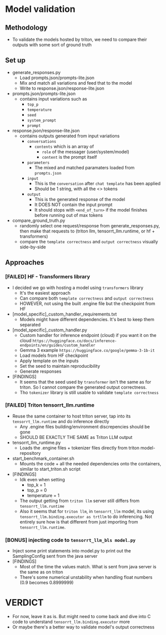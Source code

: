 # Model validation
## Methodology
- To validate the models hosted by triton, we need to compare their outputs with some sort of ground truth

## Set up
- generate_responses.py
    - Load prompts.json/prompts-lite.json
    - Mix and match all variations and feed that to the model
    - Write to response.json/response-lite.json
- prompts.json/prompts-lite.json
    - contains input variations such as
        - `top_p` 
        - `temperature`
        - `seed`
        - `system_prompt`
        - `prompt`
- response.json/response-lite.json
    - contains outputs generated from input variations
        - `conversations`
            - `contents` which is an array of
                - `role` of the messager (user/system/model)
                - `content` is the prompt itself
        - `parameters`
            - The mixed and matched paramaters loaded from `prompts.json`
        - `input`
            - This is the `conversation` after `chat template` has been applied
            - Should be 1 string, with all the <> tokens
        - `output`
            - This is the generated response of the model
            - It DOES NOT contain the input prompt
            - It should stops with `<end_of_turn>` if the model finishes before running out of max tokens
- compare_ground_truth.py
    - randomly select one request/response from generate_responses.py, 
    then make that requests to (triton llm, tensorrt_llm.runtime, or hf + transformers)
    - compare the `template correctness` and `output correctness` visually side-by-side


## Approaches
### [FAILED] HF - Transformers library
- I decided we go with hosting a model using `transformers` library 
    - It's the easiest approach
    - Can compare both `template correctness` and `output correctness`
    - HOWEVER, not using the built .engine file but the checkpoint from HF
- [model_specific]_custom_handler_requirements.txt
    - Models might have different dependencies. It's best to keep them separated
- [model_specific]_custom_handler.py 
    - Custom handler for inference endpoint (cloud) if you want it on the cloud `https://huggingface.co/docs/inference-endpoints/en/guides/custom_handler`
    - Gemma 3 example `https://huggingface.co/google/gemma-3-1b-it`
    - Load models from HF checkpoint
    - Apply template on the inputs
    - Set the seed to maintain reproducibility
    - Generate responses
- [FINDINGS] 
    - It seems that the seed used by `transformer` isn't the same as for triton. So I cannot compare the generated output correctness.
    - Tho `tokenizer` library is still usable to validate `template correctness`


### [FAILED] Triton tensorrt_llm.runtime
- Reuse the same container to host triton server, tap into its `tensorrt_llm.runtime` and do inference directly
    - Any .engine files building/environment discrepencies should be gone 
    - SHOULD BE EXACTLY THE SAME as Triton LLM output
- tensorrt_llm_runtime.py
    - Loads the .engine files + tokenizer files directly from triton model-repository
- start_benchmark_container.sh
    - Mounts the code + all the needed dependencies onto the containers, similar to start_triton.sh script
- [FINDINGS]
    - Idk even when setting
        - top_k = 1
        - top_p = 0
        - temperature = 1
    - The output getting from `triton llm` server still differs from `tensorrt_llm.runtime`
    - Also it seems that for `triton llm`, in `tensorrt_llm` model, its using `tensorrt_llm.binding.executor as trtllm` to do inferencing.
    Not entirely sure how is that different from just importing from `tensorrt_llm.runtime`.

### [BONUS] injecting code to `tensorrt_llm_bls model.py`
- Inject some print statements into model.py to print out the SamplingConfig sent from the java server
- [FINDINGS]
    - Most of the time the values match. What is sent from java server is the same as on triton
    - There's some numerical unstability when handling float numbers (0.9 becomes 0.8999999)


# VERDICT
- For now, leave it as is. But might need to come back and dive into C code to understand `tensorrt_llm.binding.executor` more
- Or maybe there's a better way to validate model's output correctness
